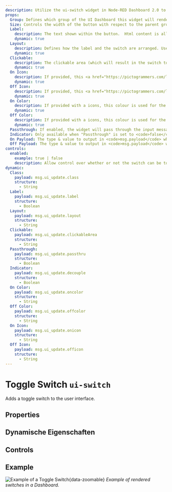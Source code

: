 ```yaml
---
description: Utilize the ui-switch widget in Node-RED Dashboard 2.0 to create interactive toggle controls for dynamic dashboard interactions.
props:
  Group: Defines which group of the UI Dashboard this widget will render in.
  Size: Controls the width of the button with respect to the parent group. Maximum value is the width of the group.
  Label:
    description: The text shown within the button.  Html content is allowed.
    dynamic: true
  Layout:
    description: Defines how the label and the switch are arranged. Users can choose between different layout options such as aligning elements to the left, left reversed, spread evenly or spread evenly but in reversed order.
    dynamic: true
  Clickable:
    description: The clickable area (which will result in the switch toggling).
    dynamic: true
  On Icon:
    description: If provided, this <a href="https://pictogrammers.com/library/mdi/" target="_blank">Material Design icon</a> will replace the default switch when in "on" state. No need to include the <code>mdi</code> prefix.
    dynamic: true
  Off Icon:
    description: If provided, this <a href="https://pictogrammers.com/library/mdi/" target="_blank">Material Design icon</a> will replace the default switch when in "off" state. No need to include the <code>mdi</code> prefix.
    dynamic: true
  On Color:
    description: If provided with a icons, this colour is used for the icon when in "on" state
    dynamic: true
  Off Color:
    description: If provided with a icons, this colour is used for the icon when in "off" state
    dynamic: true
  Passthrough: If enabled, the widget will pass through the input message to the output.
  Indicator: Only available when "Passthrough" is set to <code>false</code>. Defines whether the switch shows the status of the output, or any provided input via <code>msg.payload</code>.
  On Payload: The type & value to output in <code>msg.payload</code> when the switch is turned on.
  Off Payload: The type & value to output in <code>msg.payload</code> when the switch is turned off.
controls:
  enabled:
    example: true | false
    description: Allow control over whether or not the switch can be toggled via the UI.
dynamic:
  Class:
    payload: msg.ui_update.class
    structure:
      - String
  Label:
    payload: msg.ui_update.label
    structure:
      - Boolean
  Layout:
    payload: msg.ui_update.layout
    structure:
      - String
  Clickable:
    payload: msg.ui_update.clickableArea
    structure:
      - String
  Passthrough:
    payload: msg.ui_update.passthru
    structure:
      - Boolean
  Indicator:
    payload: msg.ui_update.decouple
    structure:
      - Boolean
  On Color:
    payload: msg.ui_update.oncolor
    structure:
      - String
  Off Color:
    payload: msg.ui_update.offcolor
    structure:
      - String
  On Icon:
    payload: msg.ui_update.onicon
    structure:
      - String
  Off Icon:
    payload: msg.ui_update.officon
    structure:
      - String
---
```


<script setup>
    import TryDemo from "./../../components/TryDemo.vue";
</script>

<TryDemo href="switch">

# Toggle Switch `ui-switch`

</TryDemo>

Adds a toggle switch to the user interface.

## Properties

<PropsTable/>

## Dynamische Eigenschaften

<DynamicPropsTable/>

## Controls

<ControlsTable/>

## Example

![Example of a Toggle Switch](/images/node-examples/ui-switch.png "Example of a Toggle Switch"){data-zoomable}
_Example of rendered switches in a Dashboard._
